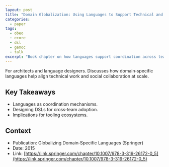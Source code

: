 ```yaml
---
layout: post
title: "Domain Globalization: Using Languages to Support Technical and Social Coordination (Springer)"
categories:
  - paper
tags:
  - obeo
  - ecore
  - dsl
  - gemoc
  - talk
excerpt: "Book chapter on how languages support coordination across teams and domains—why this matters for large‑scale engineering."
---
```


For architects and language designers. Discusses how domain‑specific languages help align technical work and social collaboration at scale.

## Key Takeaways
- Languages as coordination mechanisms.
- Designing DSLs for cross‑team adoption.
- Implications for tooling ecosystems.

## Context
- Publication: Globalizing Domain‑Specific Languages (Springer)
- Date: 2015
- Link: [https://link.springer.com/chapter/10.1007/978-3-319-26172-0_5](https://link.springer.com/chapter/10.1007/978-3-319-26172-0_5)

